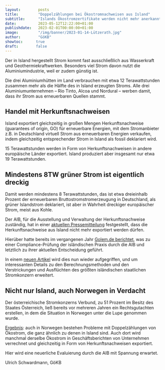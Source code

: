 ```yaml
---
layout:        posts
title:         "Doppelzählungen bei Ökostromnachweisen aus Island"
subtitle:      "Islands Ökostromzertifikate werden nicht mehr anerkannt"
date:          2023-05-12T12:22:00+01:00
publishdate:   2023-02-01T00:00:00+01:00
image:         "/img/banner/2023-01-14-Lützerath.jpg"
author:        "GöKB"
showtoc:      true
draft:        false
---
```


Der in Island hergestellt Strom kommt fast ausschließlich aus Wasserkraft und Geothermiekraftwerken. 
Besonders viel Strom davon nutzt die Aluminiumindustrie, weil er zudem günstig ist.

Die drei Aluminiumhütten im Land verbrauchen mit etwa 12 Terawattstunden
zusammen mehr als die Hälfte des in Island erzeugten Stroms. 
Alle drei Aluminiumunternehmen – Rio Tinto, Alcoa und Nordural – werben damit, dass ihr Strom aus erneuerbaren Quellen stammt.

Handel mit Herkunftsnachweisen
------------

Island exportiert gleichzeitig in großen Mengen Herkunftsnachweise
(guarantees of origin, GO) für erneuerbare Energien, 
mit dem Stromanbieter z.B. in Deutschland virtuell Strom aus erneuerbaren Energien verkaufen, 
indem gleichzeitig entsprechender Strom in Island als fossil deklariert wird.

15 Terawattstunden werden in Form von Herkunftsnachweisen in andere europäische Länder exportiert. 
Island produziert aber insgesamt nur etwa 19 Terawattstunden.

Mindestens 8TW grüner Strom ist eigentlich dreckig
-------------

Damit werden mindestens 8 Terawattstunden, das ist etwa dreieinhalb Prozent
der erneuerbaren Bruttostromstromerzeugung in Deutschland, als grüner Islandstrom
deklariert, ist aber in Wahrheit dreckiger europäischer Strom, meist
aus Kohle.

Der AIB, für die Ausstellung und Verwaltung der Herkunftsnachweise zuständig, hat in einer
[aktuellen Pressemitteilung](https://www.aib-net.org/sites/default/files/assets/news-events/press-releases/2023/AIB-2023-BD-05-02%20press%20release%20compliance%20assessment%20Iceland%20%28final%29.pdf) 
festgestellt, dass die Herkunftsnachweise aus Island nicht mehr exportiert werden dürfen. 


Hierüber hatte bereits im vergangenen Jahr 
[Golem.de berichtet](https://www.golem.de/news/erneuerbare-energien-wie-island-seinen-oekostrom-doppelt-verkauft-2211-169902-2.html),
was zu einer Compliance-Prüfung der isländischen Praxis durch die AIB und letztlich zu
ihrer aktuellen Entscheidung geführt.

In einem [neuen Artikel](https://www.golem.de/news/erneuerbare-energien-islands-oekostromzertifikate-werden-nicht-mehr-anerkannt-2305-174011.html)
wird dies nun wieder aufgegriffen, und um interessanten Details zu den
Berechnungsmethoden und den Verstrickungen und Ausflüchten des größten
isländischen staatlichen Stromkonzern erweitert.

Nicht nur Island, auch Norwegen in Verdacht
--------------  

Der österreichische Stromkonzerns Verbund, zu 51 Prozent im Besitz des
Staates Österreich,  ließ bereits vor mehreren Jahren ein 
Rechtsgutachten erstellen, in dem die Situation in Norwegen unter die Lupe
genommen wurde.

[Ergebnis](https://www.golem.de/news/erneuerbare-energien-islands-oekostromzertifikate-werden-nicht-mehr-anerkannt-2305-174011-3.html): 
auch in Norwegen bestehen Probleme mit Doppelzählungen von Ökostrom, 
die ganz ähnlich zu denen in Island sind. 
Auch dort wird manchmal derselbe Ökostrom in Geschäftsberichten von Unternehmen verrechnet 
und gleichzeitig in Form von Herkunftsnachweisen exportiert. 

Hier wird eine neuerliche Evaluierung durch die AIB mit Spannung erwartet.  

Ulrich Schwardmann, GöKB